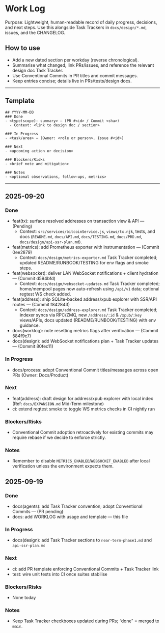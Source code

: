 # Work Log

Purpose: Lightweight, human-readable record of daily progress, decisions, and next steps. Use this alongside Task Trackers in `docs/design/*.md`, issues, and the CHANGELOG.

## How to use
- Add a new dated section per workday (reverse chronological).
- Summarise what changed, link PRs/issues, and reference the relevant design doc Task Tracker.
- Use Conventional Commits in PR titles and commit messages.
- Keep entries concise; details live in PRs/tests/design docs.

---

## Template
```
## YYYY-MM-DD
### Done
- <type(scope): summary> — (PR #<id> / Commit <sha>)
  - Context: <link to design doc / section>

### In Progress
- <task/area> — (Owner: <role or person>, Issue #<id>)

### Next
- <upcoming action or decision>

### Blockers/Risks
- <brief note and mitigation>

### Notes
- <optional observations, follow-ups, metrics>
```

---

## 2025-09-20
### Done
- feat(tx): surface resolved addresses on transaction view & API — (Pending)
  - Context: `src/services/bitcoinService.js`, `views/tx.njk`, tests, and docs (`README.md`, `docs/API.md`, `docs/TESTING.md`, `docs/PRD.md`, `docs/design/api-ssr-plan.md`).
- feat(metrics): add Prometheus exporter with instrumentation — (Commit 0ee2879)
  - Context: `docs/design/metrics-exporter.md` Task Tracker completed; updated README/RUNBOOK/TESTING for env flags and smoke steps.
- feat(websocket): deliver LAN WebSocket notifications + client hydration — (Commit d594bfd)
  - Context: `docs/design/websocket-updates.md` Task Tracker completed; home/mempool pages now auto-refresh using `/api/v1` data; optional regtest WS check added.
- feat(address): ship SQLite-backed address/xpub explorer with SSR/API routes — (Commit f842843)
  - Context: `docs/design/address-explorer.md` Task Tracker completed; indexer syncs via RPC/ZMQ, new `/address/:id` & `/xpub/:key` views/APIs, docs updated (README/RUNBOOK/TESTING) with env guidance.
- docs(worklog): note resetting metrics flags after verification — (Commit 584f9c7)
- docs(design): add WebSocket notifications plan + Task Tracker updates — (Commit 80fec11)

### In Progress
- docs/process: adopt Conventional Commit titles/messages across open PRs (Owner: Docs/Product)

### Next
- feat(address): draft design for address/xpub explorer with local index (Ref: `docs/EXPANSION.md` Mid-Term milestone)
- ci: extend regtest smoke to toggle WS metrics checks in CI nightly run

### Blockers/Risks
- Conventional Commit adoption retroactively for existing commits may require rebase if we decide to enforce strictly.

### Notes
- Remember to disable `METRICS_ENABLED`/`WEBSOCKET_ENABLED` after local verification unless the environment expects them.

## 2025-09-19
### Done
- docs(agents): add Task Tracker convention; adopt Conventional Commits — (PR pending)
- docs: add WORKLOG with usage and template — this file

### In Progress
- docs(design): add Task Tracker sections to `near-term-phase1.md` and `api-ssr-plan.md`

### Next
- ci: add PR template enforcing Conventional Commits + Task Tracker link
- test: wire unit tests into CI once suites stabilise

### Blockers/Risks
- None today

### Notes
- Keep Task Tracker checkboxes updated during PRs; “done” = merged to `main`.
